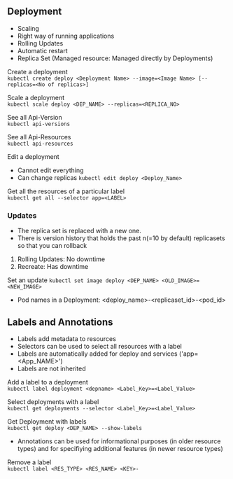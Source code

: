 ## Deployment

- Scaling
- Right way of running applications
- Rolling Updates
- Automatic restart
- Replica Set (Managed resource: Managed directly by Deployments)

Create a deployment<br>
`kubectl create deploy <Deployment Name> --image=<Image Name> [--replicas=<No of replicas>]`

Scale a deployment <br>
`kubectl scale deploy <DEP_NAME> --replicas=<REPLICA_NO>`

See all Api-Version <br>
`kubectl api-versions`

See all Api-Resources <br>
`kubectl api-resources`

Edit a deployment<br>
- Cannot edit everything
- Can change replicas
`kubectl edit deploy <Deploy_Name>`

Get all the resources of a particular label<br>
`kubectl get all --selector app=<LABEL>`

### Updates
- The replica set is replaced with a new one. 
- There is version history that holds the past n(=10 by default) replicasets so that you can rollback 
1. Rolling Updates: No downtime
2. Recreate: Has downtime

Set an update
`kubectl set image deploy <DEP_NAME> <OLD_IMAGE>=<NEW_IMAGE>`

- Pod names in a Deployment: <deploy_name>-<replicaset_id>-<pod_id>

## Labels and Annotations
- Labels add metadata to resources
- Selectors can be used to select all resources with a label
- Labels are automatically added for deploy and services ('app=<App_NAME>')
- Labels are not inherited

Add a label to a deployment<br>
`kubectl label deployment <depname> <Label_Key>=<Label_Value>`

Select deployments with a label<br>
`kubectl get deployments --selector <Label_Key>=<Label_Value>`

Get Deployment with labels <br>
`kubectl get deploy <DEP_NAME> --show-labels`

- Annotations can be used for informational purposes (in older resource types) and for specifiying additional features (in newer resource types)

Remove a label <br>
`kubectl label <RES_TYPE> <RES_NAME> <KEY>-`


